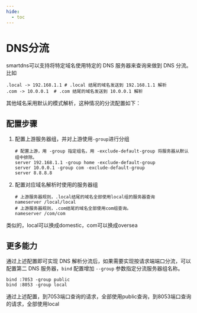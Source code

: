 ```yaml
---
hide:
  - toc
---
```


# DNS分流

smartdns可以支持将特定域名使用特定的 DNS 服务器来查询来做到 DNS 分流。比如

```shell
.local -> 192.168.1.1 # .local 结尾的域名发送到 192.168.1.1 解析
.com -> 10.0.0.1  # .com 结尾的域名发送到 10.0.0.1 解析
```

其他域名采用默认的模式解析，这种情况的分流配置如下：

## 配置步骤

1. 配置上游服务器组，并对上游使用`-group`进行分组

    ```shell
    # 配置上游，用 -group 指定组名，用 -exclude-default-group 将服务器从默认组中排除。
    server 192.168.1.1 -group home -exclude-default-group
    server 10.0.0.1 -group com -exclude-default-group
    server 8.8.8.8
    ```

1. 配置对应域名解析时使用的服务器组

    ```shell
    # 上游服务器规则，.local结尾的域名全部使用local组的服务器查询
    nameserver /local/local
    # 上游服务器规则，.com结尾的域名全部使用com组查询。
    nameserver /com/com
    ```

类似的，local可以换成domestic，com可以换成oversea

## 更多能力

通过上述配置即可实现 DNS 解析分流后，如果需要实现按请求端端口分流，可以配置第二 DNS 服务器，`bind` 配置增加 `--group` 参数指定分流服务器组名称。

```shell
bind :7053 -group public
bind :8053 -group local
```

通过上述配置，到7053端口查询的请求，全部使用public查询，到8053端口查询的请求，全部使用local